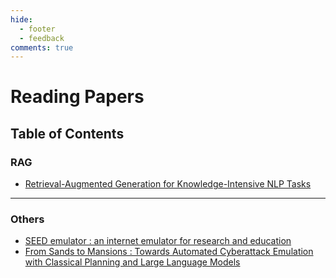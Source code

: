 ```yaml
---
hide:
  - footer
  - feedback
comments: true
---
```

# Reading Papers

## Table of Contents

### RAG

- [Retrieval-Augmented Generation for Knowledge-Intensive NLP Tasks](RAG/Note01/)
***
### Others

- [SEED emulator : an internet emulator for research and education](Others/SEED%20Emulator%20Notes/)
- [From Sands to Mansions : Towards Automated Cyberattack Emulation with Classical Planning and Large Language Models](Others/AURORA%20Notes/)
